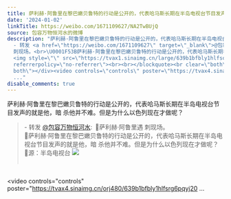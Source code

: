 ```yaml
---
title: 萨利赫·阿鲁里在黎巴嫩贝鲁特的行动是公开的，代表哈马斯长期在半岛电视台节目发声的就是他，暗 杀他并不难。但是为什么以色列现在才做呢？ - 转发 @包容万物恒...
date: '2024-01-02'
linkTitle: https://weibo.com/1671109627/NA2TwBUjQ
source: 包容万物恒河水的微博
description: "萨利赫·阿鲁里在黎巴嫩贝鲁特的行动是公开的，代表哈马斯长期在半岛电视台节目发声的就是他，暗 杀他并不难。但是为什么以色列现在才做呢？<br><blockquote>
  - 转发 <a href=\"https://weibo.com/1671109627\" target=\"_blank\">@包容万物恒河水</a>: \U0001F53B萨利赫·阿鲁里遇
  刺现场。<br>\U0001F53B萨利赫·阿鲁里在黎巴嫩贝鲁特的行动是公开的，代表哈马斯长期在半岛电视台节目发声的就是他，暗 杀他并不难。但是为什么以色列现在才做呢？<br>\U0001F53B源：半岛电视台
  <img style=\"\" src=\"https://tvax1.sinaimg.cn/large/639b1bfbly1hlfsqxx75tj20rs0rstmo.jpg\"
  referrerpolicy=\"no-referrer\"><br><br></blockquote><br clear=\"both\"><div style=\"clear:
  both\"></div><video controls=\"controls\" poster=\"https://tvax4.sinaimg.cn/orj480/639b1bfbly1hlfsrg6pqyj20
  ..."
disable_comments: true
---
```

萨利赫·阿鲁里在黎巴嫩贝鲁特的行动是公开的，代表哈马斯长期在半岛电视台节目发声的就是他，暗 杀他并不难。但是为什么以色列现在才做呢？<br><blockquote> - 转发 <a href="https://weibo.com/1671109627" target="_blank">@包容万物恒河水</a>: 🔻萨利赫·阿鲁里遇 刺现场。<br>🔻萨利赫·阿鲁里在黎巴嫩贝鲁特的行动是公开的，代表哈马斯长期在半岛电视台节目发声的就是他，暗 杀他并不难。但是为什么以色列现在才做呢？<br>🔻源：半岛电视台 <img style="" src="https://tvax1.sinaimg.cn/large/639b1bfbly1hlfsqxx75tj20rs0rstmo.jpg" referrerpolicy="no-referrer"><br><br></blockquote><br clear="both"><div style="clear: both"></div><video controls="controls" poster="https://tvax4.sinaimg.cn/orj480/639b1bfbly1hlfsrg6pqyj20 ...
